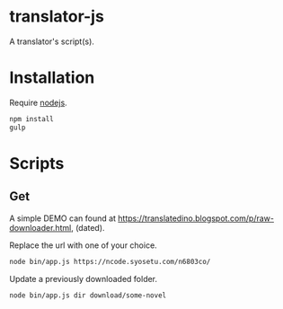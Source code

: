 # translator-js
A translator's script(s).

# Installation
Require [nodejs](https://nodejs.org/).

```bash
npm install
gulp
```

# Scripts
## Get
A simple DEMO can found at https://translatedino.blogspot.com/p/raw-downloader.html, (dated).

Replace the url with one of your choice.

```bash
node bin/app.js https://ncode.syosetu.com/n6803co/
```

Update a previously downloaded folder.

```bash
node bin/app.js dir download/some-novel
```
